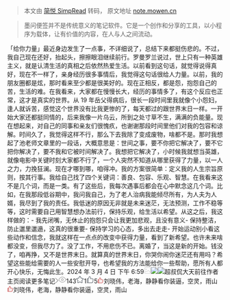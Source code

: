 > 本文由 [简悦 SimpRead](http://ksria.com/simpread/) 转码， 原文地址 [note.mowen.cn](https://note.mowen.cn/note/detail?noteUuid=mgrSurI2Qyg1Wo3xTmUeX)

> 墨问便签并不是传统意义的笔记软件。它是一个创作和分享的工具，以小程序为载体，让有价值的内容，在人与人之间流动。

「给你力量」最近身边发生了一点事，不详细说了，总结下来都挺伤悲的。不过，我自己现在还好，抬起头，擦擦眼泪继续前行。罗曼罗兰说过，世上只有一种英雄主义，就是认清生活的真相之后依然热爱生活。以前看到这句话，就觉得说得真好，现在不一样了，亲身经历很多事情后，我觉得这句话很给人力量。以前，我的朋友圈都是炫，那时看来至少都是很美好的。现在正相反，都是怨，抱怨自己的苦，生活的难。在我看来，大家都在慢慢长大，经历的事情多了，有这个反应也正常，这才是真实的世界。从 19 年岳父得病后，很长一段时间里我就像个小怨妇，逢人就诉苦，感觉这个世界没有比我更惨的了，每天都过的跟世界末日一样。一开始大家还都挺同情的，后来我像一片乌云，所到之处寸草不生，满满的负能量。现在想起来，对自己的同事和亲友们很愧疚，也谢谢那段时间里他们对我的包容和谅解。时间久了，我觉得这样不行，那么下去我除了变成废物，啥都不是。那时我想起了池老师文章里的一段话，大概意思是：世间之事，要不你把它解决了，要不它把你解决了，要不我和它被时间解决了。我想把它解决了，小时候我就想当英雄，就像电影中关键时刻大家都不行了，一个人突然不知道从哪里获得了力量，以一人之力，力挽狂澜。现在才哪到哪，咱得冲。我的方案很简单：定义我的人生宗旨原则，按其行事。我给自己找了四个关键词：善良、包容、乐观、智慧。在我看来这不是几个词，而是一类。有了这些后，我每次遇事后都会在心中默念这几个词。比如，在我那段低谷期中，我问我自己，为了老人治病我能倾尽所有，为人夫为人婿，我尽到了我的责任。我低迷的原因无非就是未来迷茫，无法预测，工作不稳等等，这时需要自己用智慧想办法前行，保持乐观，给生活以希望。从这之后，我这样做的：- 我先闭嘴，无休止的抱怨只会让我更加悲观，且没有意义- 保持整洁，防止邋里邋遢，这真的很重要- 保持学习的心态，多出去走走- 开始运动别小看这些动作和信念，我就这样在一点点的改变中获得力量，看到了新希望。也许未来啥都没变，但我尽力了。没了工作，不用悲伤不已。离婚了，当这是新的开始。钱没了，咱再挣，又不是世界末日。就算真的世界末日，你哭你闹你迷茫还有用吗？希望这些能给需要的人一些安慰开导，也希望我的方法能给你一些帮助，愿所有人都开心快乐，无悔此生。2024 年 3 月 4 日 下午 6:59![](data:image/svg+xml,%3csvg%20width='16'%20height='16'%20viewBox='0%200%2016%2016'%20xmlns='http://www.w3.org/2000/svg'%3e%3ctitle%3e%3c/title%3e%3cg%20fill='none'%20fill-rule='evenodd'%3e%3cpath%20d='M0%200h16v16H0z'/%3e%3cpath%20d='m14.77%2012.308-4.523-4.126a.843.843%200%200%200-1.085.033l-2.24%202.28a.843.843%200%200%201-1.112.01l-.869-.543a.844.844%200%200%200-1.005-.073L1.23%2011.882'%20stroke='%23D8D8D8'%20stroke-width='1.231'%20stroke-linecap='round'%20stroke-linejoin='round'/%3e%3cpath%20d='M5.538%205.23a.923.923%200%201%201-1.846%200%20.923.923%200%200%201%201.846%200Z'%20stroke='%23D8D8D8'%20stroke-width='1.231'/%3e%3crect%20stroke='%23D8D8D8'%20stroke-width='1.231'%20x='1.231'%20y='1.231'%20width='13.538'%20height='13.538'%20rx='2.462'/%3e%3c/g%3e%3c/svg%3e)![](https://raw.githubusercontent.com/lslz627/PicGo/master/522ec971100e9e42be9664f73daf889d.png)![](https://raw.githubusercontent.com/lslz627/PicGo/master/6aef602f6a9625b03ce1f2e333dc7324.png)超叔侃大天前往作者主页阅读更多笔记![](data:image/svg+xml,%3csvg%20width='8'%20height='13'%20viewBox='0%200%208%2013'%20xmlns='http://www.w3.org/2000/svg'%3e%3ctitle%3e%3c/title%3e%3cpath%20d='m1%201%206%205.5L1%2012'%20stroke='%23979797'%20stroke-width='1.4'%20fill='none'%20fill-rule='evenodd'%20stroke-linecap='round'%20stroke-linejoin='round'/%3e%3c/svg%3e)![](data:image/svg+xml,%3csvg%20width='18'%20height='18'%20xmlns='http://www.w3.org/2000/svg'%3e%3ctitle%3e%3c/title%3e%3cg%20fill='none'%20fill-rule='evenodd'%3e%3cpath%20d='M0%200h18v18H0z'/%3e%3cg%20fill='%23B2B2B2'%20fill-rule='nonzero'%3e%3cpath%20d='M17.86%208.73c-.15-.268-3.111-6.23-8.846-6.23C3.28%202.5.32%208.462.17%208.73a1.505%201.505%200%200%200%200%201.385c.15.27%203.11%206.231%208.845%206.231%205.735%200%208.696-5.961%208.845-6.23a1.775%201.775%200%200%200%200-1.385Zm-8.846%206.078c-4.872%200-7.496-5.385-7.496-5.385s2.624-5.385%207.496-5.385c4.873%200%207.496%205.385%207.496%205.385s-2.623%205.385-7.496%205.385Z'/%3e%3cpath%20d='M9.014%206.346c-1.65%200-2.998%201.385-2.998%203.077S7.365%2012.5%209.014%2012.5c1.65%200%202.998-1.385%202.998-3.077s-1.349-3.077-2.998-3.077Zm0%204.616c-.825%200-1.5-.693-1.5-1.539s.675-1.538%201.5-1.538%201.5.692%201.5%201.538c0%20.846-.675%201.539-1.5%201.539Z'/%3e%3c/g%3e%3c/g%3e%3c/svg%3e)143![](data:image/svg+xml,%3csvg%20width='18'%20height='18'%20xmlns='http://www.w3.org/2000/svg'%3e%3ctitle%3e%3c/title%3e%3cg%20fill='none'%20fill-rule='evenodd'%3e%3cpath%20d='M0%200h18v18H0z'/%3e%3cpath%20d='M8.886.697c-.535.04-1.011.36-1.252.843l-1.86%203.782-4.174.767c-.488.071-.924.42-1.13.9l-.044.117-.034.12c-.124.522.02%201.061.398%201.44l3%202.803-.777%204.033c-.09.61.133%201.163.58%201.499l.07.052.074.043c.45.257.958.262%201.401.077l.078-.036L9%2015.27l3.77%201.872.108.045c.508.197%201.059.163%201.512-.193l.053-.044c.406-.338.612-.873.527-1.404l-.76-4.077%202.973-2.803a1.536%201.536%200%200%200%20.404-1.552l-.041-.111a1.53%201.53%200%200%200-1.078-.926l-.062-.013-4.18-.742-1.86-3.782A1.523%201.523%200%200%200%209.001.692l-.115.005ZM9%202.077c.051%200%20.099.029.122.074l2.169%204.413%204.86.862a.138.138%200%200%201%20.11.095.137.137%200%200%201-.03.138l-3.523%203.32.893%204.785a.139.139%200%200%201-.055.13c-.04.036-.094.039-.162.007l-4.384-2.176-4.397%202.17c-.068.029-.128.028-.18-.001a.137.137%200%200%201-.05-.13l.92-4.784L1.77%207.687a.135.135%200%200%201-.04-.1l.01-.043a.139.139%200%200%201%20.11-.093l4.86-.893%202.163-4.401a.143.143%200%200%201%20.128-.08Z'%20fill='%236F757C'%20fill-rule='nonzero'/%3e%3c/g%3e%3c/svg%3e)1![](data:image/svg+xml,%3csvg%20width='18'%20height='18'%20xmlns='http://www.w3.org/2000/svg'%3e%3ctitle%3e%3c/title%3e%3cg%20fill='none'%20fill-rule='evenodd'%3e%3cpath%20d='M0%200h18v18H0z'/%3e%3cpath%20d='M6.996%201.385c1.988.088%203.552%201.466%203.552%203.124%200%20.414-.012.817-.037%201.21l-.028.388-.035.358h3.85c1.49%200%202.374%201.062%202.315%202.655l-.009.15-.014.155-.104.85a72.487%2072.487%200%200%201-.706%204.607c-.378%201.47-1.605%202.365-3.213%202.423l-.168.003H2.047a.663.663%200%200%201-.658-.586l-.004-.078V7.13c0-.34.255-.621.585-.66l.077-.004H4.34l.044-.044c.372-.392.868-1.346%201.193-2.364l.059-.191.16-.557c.159-.522.346-1.031.565-1.529a.662.662%200%200%201%20.635-.395Zm.39%201.378-.088.234c-.085.23-.163.463-.235.7l-.158.549c-.428%201.458-1.166%202.838-1.878%203.37v8.364H12.4c1.013%200%201.728-.435%202.017-1.166l.04-.112.032-.11.1-.544c.168-.934.332-2.013.494-3.237l.096-.75.096-.786c.105-.973-.21-1.441-.883-1.48l-.093-.003H9.693a.663.663%200%200%201-.654-.767c.123-.78.184-1.618.184-2.516%200-.732-.646-1.433-1.609-1.694l-.133-.033-.094-.019ZM2.71%207.791v8.19h.994V7.79h-.994Z'%20fill='%236F757C'%20fill-rule='nonzero'/%3e%3c/g%3e%3c/svg%3e)5![](data:image/svg+xml,%3csvg%20width='14'%20height='14'%20viewBox='0%200%2014%2014'%20xmlns='http://www.w3.org/2000/svg'%3e%3ctitle%3e点赞备份%202%3c/title%3e%3cg%20fill-rule='nonzero'%20fill='none'%3e%3cpath%20d='M5.37.547c1.616.071%202.888%201.19%202.888%202.535%200%20.448-.018.88-.053%201.297l-.028.29h3.13c1.249%200%201.974.917%201.875%202.278l-.011.125-.085.69-.085.659-.043.318-.087.612-.044.294-.089.567-.044.273-.09.522c-.03.17-.062.334-.092.493-.318%201.235-1.375%201.97-2.75%201.97H1.347a.538.538%200%200%201-.538-.54V5.209c0-.297.24-.538.538-.538l1.864-.001.036-.035c.321-.339.757-1.191%201.018-2.074l.13-.452c.13-.424.281-.837.46-1.24A.538.538%200%200%201%205.37.546Z'%20fill='%23F8ECEC'/%3e%3cpath%20d='M5.37.547c1.616.071%202.888%201.19%202.888%202.535%200%20.448-.018.88-.053%201.297l-.028.29h3.13c1.249%200%201.974.917%201.875%202.278l-.011.125-.085.69-.085.659-.043.318-.087.612-.044.294-.089.567-.044.273-.09.522c-.03.17-.062.334-.092.493-.318%201.235-1.375%201.97-2.75%201.97H1.347a.538.538%200%200%201-.538-.54V5.209c0-.297.24-.538.538-.538l1.864-.001.036-.035c.321-.339.757-1.191%201.018-2.074l.13-.452c.13-.424.281-.837.46-1.24A.538.538%200%200%201%205.37.546Zm.318%201.118-.073.19a10.49%2010.49%200%200%200-.275.857l-.044.156c-.348%201.183-.948%202.303-1.527%202.735v6.789h5.994c.824%200%201.405-.353%201.64-.946l.032-.091.027-.09.081-.44.081-.47.081-.497.08-.526.08-.553.08-.582.078-.61.078-.637c.089-.826-.195-1.204-.794-1.204H7.563a.538.538%200%200%201-.532-.622c.1-.633.15-1.313.15-2.042%200-.621-.574-1.215-1.416-1.401l-.077-.016Zm-3.803%204.08v6.647h.807V5.745h-.807Z'%20fill='%23CC5656'/%3e%3c/g%3e%3c/svg%3e)刘晓伟，老海，静静看你装逼，空灵，雨山![](data:image/svg+xml,%3csvg%20width='14'%20height='14'%20viewBox='0%200%2014%2014'%20xmlns='http://www.w3.org/2000/svg'%3e%3ctitle%3e点赞备份%202%3c/title%3e%3cg%20fill-rule='nonzero'%20fill='none'%3e%3cpath%20d='M5.37.547c1.616.071%202.888%201.19%202.888%202.535%200%20.448-.018.88-.053%201.297l-.028.29h3.13c1.249%200%201.974.917%201.875%202.278l-.011.125-.085.69-.085.659-.043.318-.087.612-.044.294-.089.567-.044.273-.09.522c-.03.17-.062.334-.092.493-.318%201.235-1.375%201.97-2.75%201.97H1.347a.538.538%200%200%201-.538-.54V5.209c0-.297.24-.538.538-.538l1.864-.001.036-.035c.321-.339.757-1.191%201.018-2.074l.13-.452c.13-.424.281-.837.46-1.24A.538.538%200%200%201%205.37.546Z'%20fill='%23F8ECEC'/%3e%3cpath%20d='M5.37.547c1.616.071%202.888%201.19%202.888%202.535%200%20.448-.018.88-.053%201.297l-.028.29h3.13c1.249%200%201.974.917%201.875%202.278l-.011.125-.085.69-.085.659-.043.318-.087.612-.044.294-.089.567-.044.273-.09.522c-.03.17-.062.334-.092.493-.318%201.235-1.375%201.97-2.75%201.97H1.347a.538.538%200%200%201-.538-.54V5.209c0-.297.24-.538.538-.538l1.864-.001.036-.035c.321-.339.757-1.191%201.018-2.074l.13-.452c.13-.424.281-.837.46-1.24A.538.538%200%200%201%205.37.546Zm.318%201.118-.073.19a10.49%2010.49%200%200%200-.275.857l-.044.156c-.348%201.183-.948%202.303-1.527%202.735v6.789h5.994c.824%200%201.405-.353%201.64-.946l.032-.091.027-.09.081-.44.081-.47.081-.497.08-.526.08-.553.08-.582.078-.61.078-.637c.089-.826-.195-1.204-.794-1.204H7.563a.538.538%200%200%201-.532-.622c.1-.633.15-1.313.15-2.042%200-.621-.574-1.215-1.416-1.401l-.077-.016Zm-3.803%204.08v6.647h.807V5.745h-.807Z'%20fill='%23CC5656'/%3e%3c/g%3e%3c/svg%3e)刘晓伟，老海，静静看你装逼，空灵，雨山